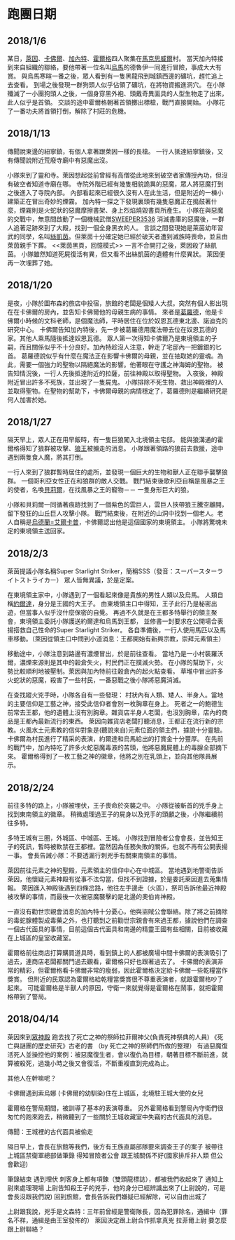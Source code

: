 <!-- TITLE: 流水帳 -->
<!-- SUBTITLE: 超隨便跑團流水帳，但是會慢慢變成文章…嗎?-->

# 跑團日期
## 2018/1/6
某日，[萊因](/角色/萊因)、[卡佛爾](/角色/卡佛爾)、[加內特](/角色/加內特)、[霍爾格](/角色/霍爾格)四人聚集在[馬克思威爾](/地理/馬克思威爾)村。
當天加內特接到來自組織的聯絡，要他帶著一位名叫[烏馬](/角色/烏馬)的德魯伊一同進行冒險，事成大大有賞。
與烏馬寒暄一番之後，眾人看到有一隻黑龍飛到城鎮西邊的礦坑，趕忙追上去查看。
到場之後發現一群狗頭人似乎佔領了礦坑，在將物資搬進洞穴。
在小隊殲滅了一小團狗頭人之後，一個身穿黑外袍、頭戴奇異面具的人型生物走了出來，此人似乎是首領。
交談的途中霍爾格朝著首領擲出標槍，戰鬥直接開始。
小隊花了一番功夫將首領打倒，解除了村莊的危機。

## 2018/1/13
傳聞說東邊的紐寧鎮，有個人拿著跟萊因一樣的長槍。
一行人抵達紐寧鎮後，又有傳聞說附近荒廢寺廟中有惡魔出沒。

小隊來到了靈和寺。萊因想起從前曾經有高僧從此地來到破空者家傳授內功，但沒有破空者知道寺廟在哪。
寺院外階已經有幾隻相貌詭異的惡魔，眾人將惡魔打到之後進入了寺院內部。
內部看起來已經很久沒有人在此生活，但是附近的一棟小建築正在冒出奇妙的煙霧。
加內特一探之下發現裏頭有幾隻惡魔正在搗鼓著什麼，煙霧則是火蛇狀的惡魔摩擦書架、身上烈焰燒毀書頁所產生。
小隊在與惡魔的交戰中，無意間啟動了一個機械武僧[SWEEPER3536](/角色/SWEEPER3536) 
消滅書庫的惡魔後，一群人追著足跡來到了大殿，找到一個全身黑衣的人。
言談之間發現她是萊茵幼年習武的同學，名叫[絲凱茵](/角色/絲凱茵)。但萊茵十分確定她已經於破天者遭到滅族時喪命，並且由萊茵親手下葬。
<<萊茵黑頁，回憶模式>>
一言不合開打之後，萊因殺了絲凱茵。
小隊雖然知道死屍復活有異，但又看不出絲凱茵的遺體有什麼異狀。
萊因便再一次埋葬了她。

## 2018/1/20
是夜，小隊於圖布森的旅店中投宿，旅館的老闆是個矮人大叔。突然有個人影出現在在卡佛爾的房內，並告知卡佛爾他的母親生病的事情。
來者是[葛羅德](/角色/葛羅德)，他是卡佛爾小時候的文科老師，是個魔法師，平時居住在位於奴恩瓦德東北邊、諾迪克的研究中心。
卡佛爾告知加內特後，先一步被葛羅德用魔法帶去位在奴恩瓦德的家。其他人乘馬隨後抵達奴恩瓦德。
眾人第一次得知卡佛爾乃是東境領主的子嗣，而且關係似乎不十分良好。加內特趁沒人注意，幹走了宅邸內一把鍍銀的匕首。
葛羅德說似乎有什麼在魔法正在影響卡佛爾的母親，並在抽取她的靈魂。為此，需要一個強力的聖物以隔絕魔法的影響。他著眼在守護之神海姆的聖物。
被告知情況後，一行人先後抵達附近的拉薩，前往神殿以取得聖物。
入夜後，神殿附近冒出許多不死族，並出現了一隻屍鬼。
小隊排除不死生物、救出神殿裡的人並取得聖物。在聖物的幫助下，卡佛爾母親的病情穩定了，葛羅德則是繼續研究是何人加害於她。

## 2018/1/27
隔天早上，眾人正在用早飯時，有一隻巨狼闖入北境領主宅邸。
能與狼溝通的霍爾格得知了狼群被攻擊、[狼王](/角色/狼王)被擄走的消息。
小隊跟著領路的狼前去救援，途中遇到兩隻食人魔，將其打倒。

一行人來到了狼群暫時居住的處所，並發現一個巨大的生物和獸人正在聯手襲擊狼群。
一個哥利亞女性正在和狼群的敵人交戰。
戰鬥結束後歌利亞自稱是風暴之王的使者，名喚[貝莉爾](/角色/貝莉爾)，在找風暴之王的寵物－－ 一隻身形巨大的狼。

小隊和貝莉爾一同循著痕跡找到了一個紫色的雲巨人，雲巨人挾帶狼王騰空離開，留下發狂的山丘巨人攻擊小隊。
戰鬥結束後，在附近的山洞中找到一個老人。老人自稱是[烏德蘭=艾爾卡普](/角色/烏德蘭)，卡佛爾認出他是這個國家的東境領主。
小隊將驚魂未定的東境領主送回家。

## 2018/2/3
萊茵提議小隊名稱Super Starlight Striker，簡稱SSS（發音：スーパースターライトストライカー）
眾人皆無異議，於是定案。

在東境領主家中，小隊遇到了一個看起來像是貴族的男性人類以及烏馬。
人類自稱[約爾達](/角色/約爾達)，身分是王國的大王子。
由東境領主口中得知，王子此行乃是秘密出遊，但當事人似乎沒什麼保密的自覺。
再過不久就是在王都多特舉行的領主聚會，東境領主委託小隊護送約爾達和烏馬到王都，
並修書一封要求在公開場合表揚搭救自己性命的Super Starlight Striker。
各自準備後，一行人使用馬匹以及馬車移動。（萊因從領主口中問到小道消息：王都開始有新興宗教，崇拜元素領主）

移動途中，小隊注意到路邊有濃煙冒出，於是前往查看。
當地乃是一小村裝羅沃爾，濃煙來源則是其中的榖倉失火，村民們正在撲滅火勢。
在小隊的幫助下，火勢比較順利地被壓制。萊因與加內特前往穀倉內的起火點查看。
草堆中冒出許多火蛇狀的惡魔，殺害了一些村民，一番惡戰之後小隊將惡魔消滅。

在查找縱火兇手時，小隊各自有一些發現：
村狀內有人類、矮人、半身人。當地的主要信仰是工藝之神，接受此信仰者會別一枚胸章在身上。
死者之一的鮑德生前常去王都，他的遺體上沒有別胸章。雜貨店半身人老闆，也沒別胸章，店內的商品是王都內最新流行的東西。
萊因向雜貨店老闆打聽消息，王都正在流行新的宗教。火風水土元素教的信仰對象是(聽說來自)元素位面的領主們，據說十分靈驗。
卡佛爾為村民進行了精采的表演，約爾達和烏馬給出的打賞金十分豐厚。
在先前的戰鬥中，加內特吃了許多火蛇惡魔毒液的苦頭，他將惡魔屍體上的毒腺全部摘下來。
霍爾格得到了一枚工藝之神的徽章，他將之別在乳頭上，並向其他隊員展示。

## 2018/2/24
前往多特的路上，小隊被埋伏，王子喪命於突襲之中。
小隊從被斬首的兇手身上找到東南領主的徽章。
稍微處理過王子的屍身以及兇手的頭顱之後，小隊繼續前往多特。

多特王城有三圈，外城區、中城區、王城。
小隊找到冒險者公會會長，並告知王子的死訊，暫時被軟禁在王都裡。當然因為任務失敗的關係，也就不再有公開表揚一事。
會長告誡小隊：不要透漏行刺兇手有關東南領主的事情。

萊因前往元素之神的聖殿，元素領主的信仰中心在中城區。
當地遇到地警衛告訴萊因，他懷疑元素神殿有從事不法勾當，但找不到證據，於是委託萊因進去蒐集情報。
萊因進入神殿後遇到四條岔路，他往左手邊走（火區），祭司告訴他最近神殿被攻擊的事情，而最後一次被惡魔襲擊的是北邊的奧伯肯神殿。

一直沒有勸世宗親會消息的加內特十分憂心，他與盜賊公會聯絡。除了將之前摘除的毒蛇腺體製成毒藥之外，也打聽到之前勸世宗親會有來過王都，據說他們在調查一個古代面具的事情，目前這個古代面具和南邊的精靈王國有些相關，目前被收藏在上城區的皇室收藏室。

霍爾格前往商店打算購買道具時，看到鎮上的人都被廣場中間卡佛爾的表演吸引了過去，連商店老闆都關門過去觀看，霍爾格只好也跟著過去了。
卡佛爾的表演非常的精彩，但霍爾格看卡佛爾非常的瘦弱，因此霍爾格決定給卡佛爾一些乾糧當作獎賞。
但附近的民眾認為霍爾格給乾糧當獎賞很不尊重表演者，就跟霍爾格吵了起來。
可能霍爾格是半獸人的原因，守衛一來就覺得是霍爾格在鬧事，就把霍爾格帶到了警局。

## 2018/04/14
萊因來到[眾神殿](/組織/眾神殿)
跑去找了死亡之神的祭師拉菲爾神父(負責死神祭典的人員)
《死亡與謎團的歷史研究》古老的書 （by 死亡之神的祭師們所做的整理）
有過惡魔復活死人並操控他的案例：被惡魔復生者，會以復仇為目標，朝著目標不斷前進，就算被殺死，過幾小時之後又會復活，不斷重複直到完成為止。

其他人在幹嘛呢？

卡佛爾遇到索烏娜 (卡佛爾的幼馴染)住在上城區，北境駐王城大使的女兒

霍爾格在警局期間，被訓導了基本的表演尊重。
另外霍爾格看到警局內守衛們很匆忙的跑來跑去，稍微聽到了一些關於王城收藏室中失竊的古代面具的消息。

傳聞：王城裡的古代面具被偷走


隔日早上，會長在旅館等我們，後方有王族直屬部隊要來調查王子的案子
被帶往上城區禁衛軍總部做筆錄
得知冒險者公會 跟王城關係不好(國家排斥非人類 但公會歡迎)

筆錄結束
遇到埋伏
刺客身上都有項鍊（雙頭龍標誌），都被我們收起來了
通知上尉來處理現場
上尉告知殺王子的兇手，他的身分已經辨識出來了(上尉說的，可是會長沒跟我們說)
回到旅館，會長告訴我們嫌疑已經解除，可以自由出城了

上尉跟我說，兇手是文森特：三年前曾經是警衛隊長，因為犯罪除名，通緝中（罪名不祥，通緝是由王室發佈的）
萊因決定跟上尉合作抓拿真兇
拉菲爾上尉
要怎麼跟上尉聯絡？


